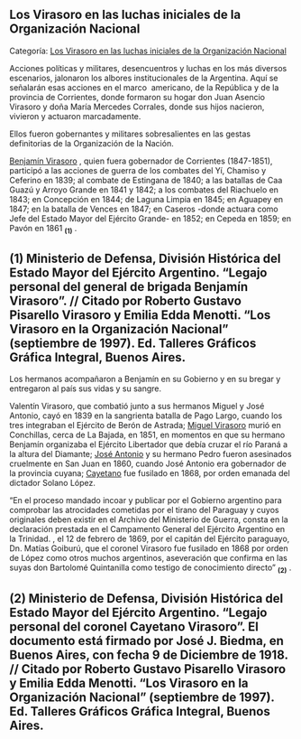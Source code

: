 ## Los Virasoro en las luchas iniciales de la Organización Nacional

Categoría: [Los Virasoro en las luchas iniciales de la Organización Nacional](http://descubrircorrientes.com.ar/2012/index.php/3626-historia-desde-1814-hasta-la-guerra-de-la-triple-alianza/de-beron-de-astrada-a-latorre-guerra-contra-la-dictadura-rosista-1837-1852/benjamin-virasoro-su-actuacion-en-cepeda-pavon-y-canada-de-gomez-sus-ultimos-anos/los-virasoro-en-las-luchas-iniciales-de-la-organizacion-nacional)

Acciones políticas y militares, desencuentros y luchas en los más diversos escenarios, jalonaron los albores institucionales de la Argentina. Aquí se señalarán esas acciones en el marco  americano, de la República y de la provincia de Corrientes, donde formaron su hogar don Juan Asencio Virasoro y doña María Mercedes Corrales, donde sus hijos nacieron, vivieron y actuaron marcadamente.

Ellos fueron gobernantes y militares sobresalientes en las gestas definitorias de la Organización de la Nación.

[Benjamín Virasoro](http://descubrircorrientes.com.ar/2012/index.php/3626-historia-desde-1814-hasta-la-guerra-de-la-triple-alianza/de-beron-de-astrada-a-latorre-guerra-contra-la-dictadura-rosista-1837-1852/benjamin-virasoro-su-actuacion-en-cepeda-pavon-y-canada-de-gomez-sus-ultimos-anos/index.php?option=com_content&view=category&id=2714&Itemid=519) , quien fuera gobernador de Corrientes (1847-1851), participó a las acciones de guerra de los combates del Yí, Chamiso y Ceferino en 1839; al combate de Estingana de 1840; a las batallas de Caa Guazú y Arroyo Grande en 1841 y 1842; a los combates del Riachuelo en 1843; en Concepción en 1844; de Laguna Limpia en 1845; en Aguapey en 1847; en la batalla de Vences en 1847; en Caseros -donde actuara como Jefe del Estado Mayor del Ejército Grande- en 1852; en Cepeda en 1859; en Pavón en 1861 <sub><strong><span><span>(1)</span></span></strong></sub> .

## **(1)** Ministerio de Defensa, División Histórica del Estado Mayor del Ejército Argentino. “Legajo personal del general de brigada Benjamín Virasoro”. // Citado por Roberto Gustavo Pisarello Virasoro y Emilia Edda Menotti. “Los Virasoro en la Organización Nacional” (septiembre de 1997). Ed. Talleres Gráficos Gráfica Integral, Buenos Aires.

Los hermanos acompañaron a Benjamín en su Gobierno y en su bregar y entregaron al país sus vidas y su sangre.

Valentín Virasoro, que combatió junto a sus hermanos Miguel y José Antonio, cayó en 1839 en la sangrienta batalla de Pago Largo, cuando los tres integraban el Ejército de Berón de Astrada; [Miguel Virasoro](http://descubrircorrientes.com.ar/2012/index.php/3626-historia-desde-1814-hasta-la-guerra-de-la-triple-alianza/de-beron-de-astrada-a-latorre-guerra-contra-la-dictadura-rosista-1837-1852/benjamin-virasoro-su-actuacion-en-cepeda-pavon-y-canada-de-gomez-sus-ultimos-anos/index.php?option=com_content&view=category&id=3385&Itemid=519) murió en Conchillas, cerca de La Bajada, en 1851, en momentos en que su hermano Benjamín organizaba el Ejército Libertador que debía cruzar el río Paraná a la altura del Diamante; [José Antonio](http://descubrircorrientes.com.ar/2012/index.php/3626-historia-desde-1814-hasta-la-guerra-de-la-triple-alianza/de-beron-de-astrada-a-latorre-guerra-contra-la-dictadura-rosista-1837-1852/benjamin-virasoro-su-actuacion-en-cepeda-pavon-y-canada-de-gomez-sus-ultimos-anos/index.php?option=com_content&view=category&id=3384&Itemid=519) y su hermano Pedro fueron asesinados cruelmente en San Juan en 1860, cuando José Antonio era gobernador de la provincia cuyana; [Cayetano](http://descubrircorrientes.com.ar/2012/index.php/3626-historia-desde-1814-hasta-la-guerra-de-la-triple-alianza/de-beron-de-astrada-a-latorre-guerra-contra-la-dictadura-rosista-1837-1852/benjamin-virasoro-su-actuacion-en-cepeda-pavon-y-canada-de-gomez-sus-ultimos-anos/index.php?option=com_content&view=category&id=3383&Itemid=519) fue fusilado en 1868, por orden emanada del dictador Solano López.

“En el proceso mandado incoar y publicar por el Gobierno argentino para comprobar las atrocidades cometidas por el tirano del Paraguay y cuyos originales deben existir en el Archivo del Ministerio de Guerra, consta en la declaración prestada en el Campamento General del Ejército Argentino en la Trinidad. , el 12 de febrero de 1869, por el capitán del Ejército paraguayo, Dn. Matías Goiburú, que el coronel Virasoro fue fusilado en 1868 por orden de López como otros muchos argentinos, aseveración que confirma en las suyas don Bartolomé Quintanilla como testigo de conocimiento directo” <sub><strong><span><span>(2)</span></span></strong></sub> .

## **(2)** Ministerio de Defensa, División Histórica del Estado Mayor del Ejército Argentino. “Legajo personal del coronel Cayetano Virasoro”. El documento está firmado por José J. Biedma, en Buenos Aires, con fecha 9 de Diciembre de 1918. // Citado por Roberto Gustavo Pisarello Virasoro y Emilia Edda Menotti. “Los Virasoro en la Organización Nacional” (septiembre de 1997). Ed. Talleres Gráficos Gráfica Integral, Buenos Aires.